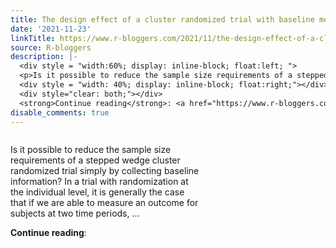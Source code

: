 ```yaml
---
title: The design effect of a cluster randomized trial with baseline measurements
date: '2021-11-23'
linkTitle: https://www.r-bloggers.com/2021/11/the-design-effect-of-a-cluster-randomized-trial-with-baseline-measurements/
source: R-bloggers
description: |-
  <div style = "width:60%; display: inline-block; float:left; ">
  <p>Is it possible to reduce the sample size requirements of a stepped wedge cluster randomized trial simply by collecting baseline information? In a trial with randomization at the individual level, it is generally the case that if we are able to measure an outcome for subjects at two time periods, ...</p></div>
  <div style = "width: 40%; display: inline-block; float:right;"></div>
  <div style="clear: both;"></div>
  <strong>Continue reading</strong>: <a href="https://www.r-bloggers.com/2021/11/the-design-effect-of-a-cluster-randomized-tr ...
disable_comments: true
---
```

<div style = "width:60%; display: inline-block; float:left; ">
<p>Is it possible to reduce the sample size requirements of a stepped wedge cluster randomized trial simply by collecting baseline information? In a trial with randomization at the individual level, it is generally the case that if we are able to measure an outcome for subjects at two time periods, ...</p></div>
<div style = "width: 40%; display: inline-block; float:right;"></div>
<div style="clear: both;"></div>
<strong>Continue reading</strong>: <a href="https://www.r-bloggers.com/2021/11/the-design-effect-of-a-cluster-randomized-tr ...